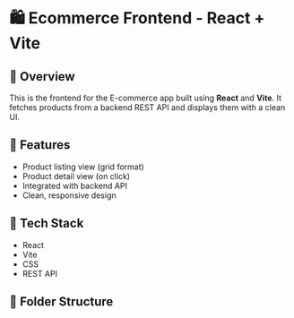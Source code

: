 # 🛍️ Ecommerce Frontend - React + Vite

## 📌 Overview
This is the frontend for the E-commerce app built using **React** and **Vite**. It fetches products from a backend REST API and displays them with a clean UI.

## 🚀 Features
- Product listing view (grid format)
- Product detail view (on click)
- Integrated with backend API
- Clean, responsive design

## 🧠 Tech Stack
- React
- Vite
- CSS
- REST API

## 📂 Folder Structure
